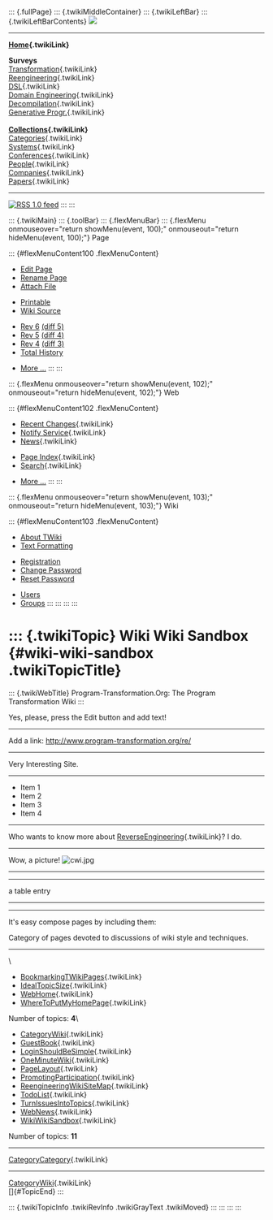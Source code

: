 ::: {.fullPage}
::: {.twikiMiddleContainer}
::: {.twikiLeftBar}
::: {.twikiLeftBarContents}
![](../pub/transformation.gif)

------------------------------------------------------------------------

**[Home](WebHome){.twikiLink}**

**Surveys**\
[Transformation](ProgramTransformation){.twikiLink}\
[Reengineering](ReengineeringWiki){.twikiLink}\
[DSL](DomainSpecificLanguages){.twikiLink}\
[Domain Engineering](DomainEngineering){.twikiLink}\
[Decompilation](DeCompilation){.twikiLink}\
[Generative Progr.](GenerativeProgrammingWiki){.twikiLink}\
\
**[Collections](CategoryCollection){.twikiLink}**\
[Categories](CategoryCategory){.twikiLink}\
[Systems](TransformationSystems){.twikiLink}\
[Conferences](TransformationConferences){.twikiLink}\
[People](TransformationPeople){.twikiLink}\
[Companies](TransformationCompanies){.twikiLink}\
[Papers](CategoryPaper){.twikiLink}

------------------------------------------------------------------------

[![](../pub/rss.gif "RSS 1.0 feed")](WebRss@skin=rss)
:::
:::

::: {.twikiMain}
::: {.toolBar}
::: {.flexMenuBar}
::: {.flexMenu onmouseover="return showMenu(event, 100);" onmouseout="return hideMenu(event, 100);"}
Page

::: {#flexMenuContent100 .flexMenuContent}
-   [Edit
    Page](http://www.program-transformation.org/edit/Transform/WikiWikiSandbox?t=1536826407)
-   [Rename
    Page](http://www.program-transformation.org/rename/Transform/WikiWikiSandbox)
-   [Attach
    File](http://www.program-transformation.org/attach/Transform/WikiWikiSandbox)

<!-- -->

-   [Printable](http://www.program-transformation.org/view/Transform/WikiWikiSandbox?skin=print.pattern)
-   [Wiki
    Source](http://www.program-transformation.org/view/Transform/WikiWikiSandbox?skin=text&raw=on&contenttype=text/plain)

<!-- -->

-   [Rev
    6](http://www.program-transformation.org/view/Transform/WikiWikiSandbox?rev=1.6)
    [(diff 5)](http://www.program-transformation.org/rdiff/Transform/WikiWikiSandbox?rev1=1.6&rev2=1.5)
-   [Rev
    5](http://www.program-transformation.org/view/Transform/WikiWikiSandbox?rev=1.5)
    [(diff 4)](http://www.program-transformation.org/rdiff/Transform/WikiWikiSandbox?rev1=1.5&rev2=1.4)
-   [Rev
    4](http://www.program-transformation.org/view/Transform/WikiWikiSandbox?rev=1.4)
    [(diff 3)](http://www.program-transformation.org/rdiff/Transform/WikiWikiSandbox?rev1=1.4&rev2=1.3)
-   [Total
    History](http://www.program-transformation.org/rdiff/Transform/WikiWikiSandbox)

<!-- -->

-   [More
    \...](http://www.program-transformation.org/oops/Transform/WikiWikiSandbox?template=oopsmore&param1=1.6&param2=1.6)
:::
:::

::: {.flexMenu onmouseover="return showMenu(event, 102);" onmouseout="return hideMenu(event, 102);"}
Web

::: {#flexMenuContent102 .flexMenuContent}
-   [Recent Changes](WebChanges){.twikiLink}
-   [Notify Service](WebNotify){.twikiLink}
-   [News](WebNews){.twikiLink}

<!-- -->

-   [Page Index](WebIndex){.twikiLink}
-   [Search](WebSearch){.twikiLink}

<!-- -->

-   [More
    \...](http://www.program-transformation.org/oops/Transform/WikiWikiSandbox?template=oopsmore&param1=1.6&param2=1.6)
:::
:::

::: {.flexMenu onmouseover="return showMenu(event, 103);" onmouseout="return hideMenu(event, 103);"}
Wiki

::: {#flexMenuContent103 .flexMenuContent}
-   [About
    TWiki](http://www.program-transformation.org/view/TWiki/WebHome)
-   [Text
    Formatting](http://www.program-transformation.org/view/TWiki/TextFormattingRules)

<!-- -->

-   [Registration](http://www.program-transformation.org/view/TWiki/TWikiRegistration)
-   [Change
    Password](http://www.program-transformation.org/view/TWiki/ChangePassword)
-   [Reset
    Password](http://www.program-transformation.org/view/TWiki/ResetPassword)

<!-- -->

-   [Users](http://www.program-transformation.org/view/Main/TWikiUsers)
-   [Groups](http://www.program-transformation.org/view/Main/TWikiGroups)
:::
:::
:::
:::

::: {.twikiTopic}
Wiki Wiki Sandbox {#wiki-wiki-sandbox .twikiTopicTitle}
=================

::: {.twikiWebTitle}
Program-Transformation.Org: The Program Transformation Wiki
:::

Yes, please, press the Edit button and add text!

------------------------------------------------------------------------

Add a link: <http://www.program-transformation.org/re/>

------------------------------------------------------------------------

Very Interesting Site.

------------------------------------------------------------------------

-   Item 1
-   Item 2
-   Item 3
-   Item 4

------------------------------------------------------------------------

Who wants to know more about
[ReverseEngineering](ReverseEngineering){.twikiLink}? I do.

------------------------------------------------------------------------

Wow, a picture! ![cwi.jpg](http://www.cwi.nl/~arie/cwi.jpg)

------------------------------------------------------------------------

  --- ------- -------
  a   table   entry
  --- ------- -------

------------------------------------------------------------------------

It\'s easy compose pages by including them:

Category of pages devoted to discussions of wiki style and techniques.

------------------------------------------------------------------------

\

-   [BookmarkingTWikiPages](../Main/BookmarkingTWikiPages){.twikiLink}
-   [IdealTopicSize](../Main/IdealTopicSize){.twikiLink}
-   [WebHome](../Main/WebHome){.twikiLink}
-   [WhereToPutMyHomePage](../Main/WhereToPutMyHomePage){.twikiLink}

Number of topics: **4**\

-   [CategoryWiki](CategoryWiki){.twikiLink}
-   [GuestBook](GuestBook){.twikiLink}
-   [LoginShouldBeSimple](LoginShouldBeSimple){.twikiLink}
-   [OneMinuteWiki](OneMinuteWiki){.twikiLink}
-   [PageLayout](PageLayout){.twikiLink}
-   [PromotingParticipation](PromotingParticipation){.twikiLink}
-   [ReengineeringWikiSiteMap](ReengineeringWikiSiteMap){.twikiLink}
-   [TodoList](TodoList){.twikiLink}
-   [TurnIssuesIntoTopics](TurnIssuesIntoTopics){.twikiLink}
-   [WebNews](WebNews){.twikiLink}
-   [WikiWikiSandbox](WikiWikiSandbox){.twikiLink}

Number of topics: **11**

------------------------------------------------------------------------

[CategoryCategory](CategoryCategory){.twikiLink}

------------------------------------------------------------------------

[CategoryWiki](CategoryWiki){.twikiLink}\
[]{#TopicEnd}
:::

::: {.twikiTopicInfo .twikiRevInfo .twikiGrayText .twikiMoved}
:::
:::
:::
:::
